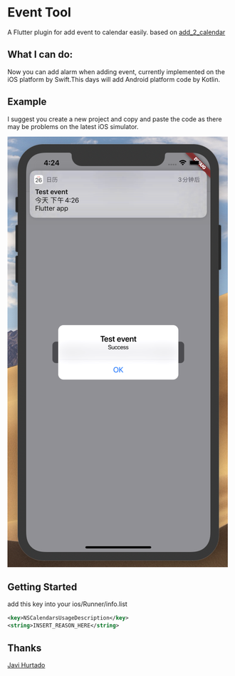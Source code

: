 # Event Tool

A Flutter plugin for add event to calendar easily.
based on [add_2_calendar](https://github.com/ja2375/add_2_calendar)

## What I can do:

Now you can add alarm when adding event, currently implemented on the iOS platform by Swift.This days will add Android platform code by Kotlin.

## Example

I suggest you create a new project and copy and paste the code as there may be problems on the latest iOS simulator.

![screenshot](https://github.com/AndyZhuAZ/event_tool/blob/master/screenshots/screenshot_01.png)

## Getting Started

add this key into your ios/Runner/info.list

```xml
<key>NSCalendarsUsageDescription</key>
<string>INSERT_REASON_HERE</string>
```

## Thanks
[Javi Hurtado](https://github.com/ja2375)
